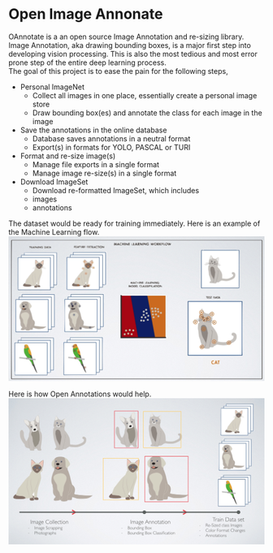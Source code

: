 # Open Image Annonate
OAnnotate is a an open source Image Annotation and re-sizing library. Image Annotation, aka drawing bounding boxes, is a major first step into developing vision processing. This is also the most tedious and most error prone step of the entire deep learning process.  
The goal of this project is to ease the pain for the following steps, 
* Personal ImageNet
  * Collect all images in one place, essentially create a personal image store
  * Draw bounding box(es) and annotate the class for each image in the image
* Save the annotations in the online database
  * Database saves annotations in a neutral format
  * Export(s) in formats for YOLO, PASCAL or TURI
* Format and re-size image(s) 
  * Manage file exports in a single format
  * Manage image re-size(s) in a single format 
* Download ImageSet
  * Download re-formatted ImageSet, which includes
   * images
   * annotations
 
 The dataset would be ready for training immediately. Here is an example of the Machine Learning flow. 
 ![Machine Learning Flow](https://github.com/neosinha/oannonate/blob/master/docs/ml-flow.png)

 Here is how Open Annotations would help. 
 ![Open Annotation Toolset Flow](https://github.com/neosinha/oannonate/blob/master/docs/oa-flow.png)

